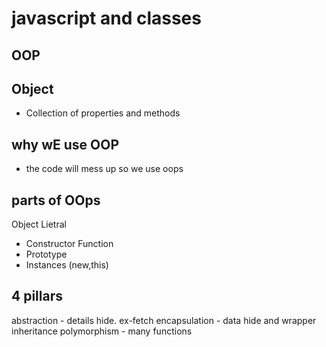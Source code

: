 # javascript and classes

## OOP

## Object
- Collection of properties and methods

## why wE use OOP
- the code will mess up so we use oops

## parts of OOps
Object Lietral

- Constructor Function
- Prototype
- Instances (new,this)

## 4 pillars
abstraction - details hide. ex-fetch
encapsulation - data hide and wrapper
inheritance 
polymorphism - many functions

